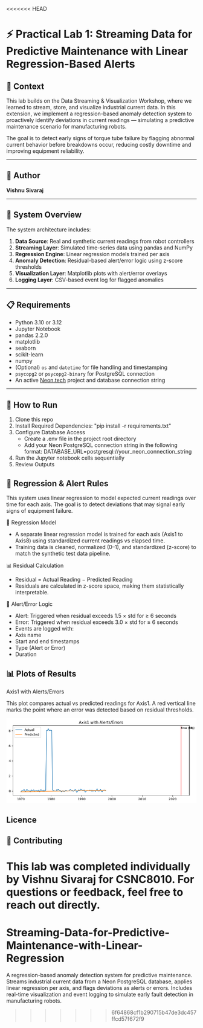 <<<<<<< HEAD
# ⚡ Practical Lab 1: Streaming Data for Predictive Maintenance with Linear Regression-Based Alerts

## 🧠 Context

This lab builds on the Data Streaming & Visualization Workshop, where we learned to stream, store, and visualize industrial current data. In this extension, we implement a regression-based anomaly detection system to proactively identify deviations in current readings — simulating a predictive maintenance scenario for manufacturing robots.

The goal is to detect early signs of torque tube failure by flagging abnormal current behavior before breakdowns occur, reducing costly downtime and improving equipment reliability.

---

## 👤 Author

**Vishnu Sivaraj**  

---

## 🚀 System Overview

The system architecture includes:

1. **Data Source**: Real and synthetic current readings from robot controllers
2. **Streaming Layer**: Simulated time-series data using pandas and NumPy
3. **Regression Engine**: Linear regression models trained per axis
4. **Anomaly Detection**: Residual-based alert/error logic using z-score thresholds
5. **Visualization Layer**: Matplotlib plots with alert/error overlays
6. **Logging Layer**: CSV-based event log for flagged anomalies

---

## 📋 Requirements

- Python 3.10 or 3.12
- Jupyter Notebook
- pandas 2.2.0
- matplotlib
- seaborn
- scikit-learn
- numpy
- (Optional) `os` and `datetime` for file handling and timestamping
- `psycopg2` or `psycopg2-binary` for PostgreSQL connection
- An active [Neon.tech](https://neon.tech) project and database connection string



---

##  🎯  How to Run

1. Clone this repo
2. Install Required Dependencies: "pip install -r requirements.txt"
3. Configure Database Access
      - Create a .env file in the project root directory
      - Add your Neon PostgreSQL connection string in the following format:
         DATABASE_URL=postgresql://your_neon_connection_string
4. Run the Jupyter notebook cells sequentially 
5. Review Outputs


## 📐 Regression & Alert Rules

This system uses linear regression to model expected current readings over time for each axis. The goal is to detect deviations that may signal early signs of equipment failure.

🔧 Regression Model
- A separate linear regression model is trained for each axis (Axis1 to Axis8) using standardized current readings vs elapsed time.
- Training data is cleaned, normalized (0–1), and standardized (z-score) to match the synthetic test data pipeline.

📊 Residual Calculation
- Residual = Actual Reading − Predicted Reading
- Residuals are calculated in z-score space, making them statistically interpretable.

🚨 Alert/Error Logic
- Alert: Triggered when residual exceeds 1.5 × std for ≥ 6 seconds
- Error: Triggered when residual exceeds 3.0 × std for ≥ 6 seconds
- Events are logged with:
- Axis name
- Start and end timestamps
- Type (Alert or Error)
- Duration


## 📊 Plots of Results

Axis1 with Alerts/Errors

This plot compares actual vs predicted readings for Axis1. A red vertical line marks the point where an error was detected based on residual thresholds.

![alt text](<plots/Axis1 error.png>)


## Licence


##  🤝 Contributing 
This lab was completed individually by Vishnu Sivaraj for CSNC8010. For questions or feedback, feel free to reach out directly.
=======
# Streaming-Data-for-Predictive-Maintenance-with-Linear-Regression
A regression-based anomaly detection system for predictive maintenance. Streams industrial current data from a Neon PostgreSQL database, applies linear regression per axis, and flags deviations as alerts or errors. Includes real-time visualization and event logging to simulate early fault detection in manufacturing robots.
>>>>>>> 6f64868cf1b290715b47de3dc457ffcd57f672f9
